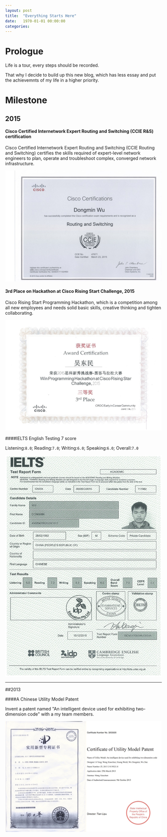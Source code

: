 ```yaml
---
layout: post
title:  "Everything Starts Here"
date:   1970-01-01 00:00:00
categories: 
---
```


# Prologue

Life is a tour, every steps should be recorded.

That why I decide to build up this new blog, which has less essay and put the achievemnts of my life in a higher priority.

# Milestone 

## 2015

#### Cisco Certified Internetwork Expert Routing and Switching (CCIE R&S) certification

Cisco Certified Internetwork Expert Routing and Switching (CCIE Routing and Switching) certifies the skills required of expert-level network engineers to plan, operate and troubleshoot complex, converged network infrastructure.

<center>
<img src="/img/CCIE.jpg">
</center>

#### 3rd Place on Hackathon at Cisco Rising Start Challenge, 2015

Cisco Rising Start Programming Hackathon, which is a competition among all new employees and needs solid basic skills, creative thinking and tighten collaborating.

<center>
<img src="/img/CRS.jpg">
</center>


####IELTS English Testing 7 score

Listening:`8.0`; Reading:`7.0`; Writing:`6.0`; Speaking:`6.0`; Overall:`7.0`


<center>
<img src="/img/IELTS.jpg">
</center>

---

##2013

####A Chinese Utility Model Patent

Invent a patent named "An intelligent device used for exhibiting two-dimension code" with a my team members.


<center>
<img src="/img/patent.jpg">
</center>

